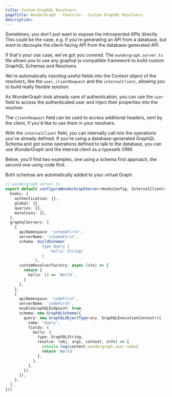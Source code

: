 ```yaml
---
title: Custom GraphQL Resolvers
pageTitle: WunderGraph - Features - Custom GraphQL Resolvers
description:
---
```


Sometimes, you don't just want to expose the introspected APIs directly.
This could be the case, e.g. if you're generating an API from a database,
but want to decouple the client-facing API from the database-generated API.

If that's your use case, we've got you covered.
The `wundergraph.server.ts` file allows you to use any graphql-js compatible framework to build custom GraphQL Schemas and Resolvers.

We're automatically injecting useful fields into the Context object of the resolvers,
like the `user`, `clientRequest` and the `internalClient`,
allowing you to build really flexible solution.

As WunderGraph took already care of authentication,
you can use the `user` field to access the authenticated user and inject their properties into the resolver.

The `clientRequest` field can be used to access additional headers, sent by the client,
if you'd like to use them in your resolvers.

With the `internalClient` field, you can internally call into the operations you've already defined.
If you're using a database-generated GraphQL Schema and got some operations defined to talk to the database,
you can use WunderGraph and the internal client as a typesafe ORM.

Below, you'll find two examples,
one using a schema first approach,
the second one using code first.

Both schemas are automatically added to your virtual Graph.

```typescript
// wundergraph.server.ts
export default configureWunderGraphServer<HooksConfig, InternalClient>(() => ({
  hooks: {
    authentication: {},
    global: {},
    queries: {},
    mutations: {},
  },
  graphqlServers: [
    {
      apiNamespace: 'schemaFirst',
      serverName: 'schemaFirst',
      schema: buildSchema(`
                type Query {
                    hello: String!
                }
            `),
      customResolverFactory: async (ctx) => {
        return {
          hello: () => 'World',
        }
      },
    },
    {
      apiNamespace: 'codeFirst',
      serverName: 'codeFirst',
      enableGraphQLEndpoint: true,
      schema: new GraphQLSchema({
        query: new GraphQLObjectType<any, GraphQLExecutionContext>({
          name: 'Query',
          fields: {
            hello: {
              type: GraphQLString,
              resolve: (obj, args, context, info) => {
                console.log(context.wundergraph.user.name)
                return 'World'
              },
            },
          },
        }),
      }),
    },
  ],
}))
```
